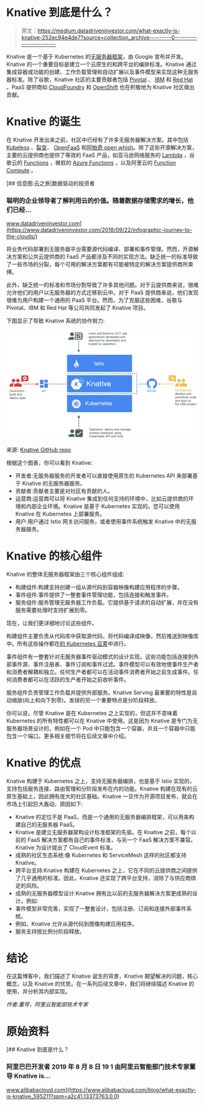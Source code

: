 # Knative 到底是什么？

> 原文：<https://medium.datadriveninvestor.com/what-exactly-is-knative-252ec94e4de7?source=collection_archive---------0----------------------->

Knative 是一个基于 Kubernetes 的[无服务器框架](https://hackernoon.com/what-is-serverless-architecture-what-are-its-pros-and-cons-cc4b804022e9?spm=a2c41.13373763.0.0)，由 Google 宣布并开发。Knative 的一个重要目标是建立一个云原生的和跨平台的编排标准。Knative 通过集成容器或功能的创建、工作负载管理和自动扩展以及事件模型来实现这种无服务器标准。除了谷歌，Knative 社区的主要贡献者包括 [Pivotal](https://pivotal.io/?spm=a2c41.13373763.0.0) 、 [IBM](https://www.ibm.com/cloud?spm=a2c41.13373763.0.0) 和 [Red Hat](https://www.redhat.com/en?spm=a2c41.13373763.0.0) 。PaaS 提供商如 [CloudFoundry](https://www.cloudfoundry.org/?spm=a2c41.13373763.0.0) 和 [OpenShift](https://www.openshift.com/?spm=a2c41.13373763.0.0) 也在积极地为 Knative 社区做出贡献。

# Knative 的诞生

在 Knative 开发出来之前，社区中已经有了许多无服务器解决方案。其中包括 [Kubeless](https://kubeless.io/?spm=a2c41.13373763.0.0) 、[裂变](https://fission.io/?spm=a2c41.13373763.0.0)、 [OpenFaaS](https://www.openfaas.com/?spm=a2c41.13373763.0.0) 和[阿帕奇 open whish](http://openwhisk.apache.org/?spm=a2c41.13373763.0.0)。除了这些开源解决方案，主要的云提供商也提供了等效的 FaaS 产品，如亚马逊网络服务的 [Lambda](https://aws.amazon.com/lambda/?spm=a2c41.13373763.0.0) ，谷歌云的 [Functions](https://cloud.google.com/functions/?spm=a2c41.13373763.0.0) ，微软的 [Azure Functions](https://azure.microsoft.com/en-us/services/functions/?spm=a2c41.13373763.0.0) ，以及阿里云的 [Function Compute](https://www.alibabacloud.com/products/function-compute?spm=a2c41.13373763.0.0) 。

[](https://www.datadriveninvestor.com/2018/09/22/infographic-journey-to-the-clouds/) [## 信息图:云之旅|数据驱动的投资者

### 聪明的企业领导者了解利用云的价值。随着数据存储需求的增长，他们已经…

www.datadriveninvestor.com](https://www.datadriveninvestor.com/2018/09/22/infographic-journey-to-the-clouds/) 

将业务代码部署到无服务器平台需要源代码编译、部署和事件管理。然而，开源解决方案和公共云提供商的 FaaS 产品都涉及不同的实现方法。缺乏统一的标准导致了一些市场的分裂，每个可用的解决方案都有可能被特定的解决方案提供商所束缚。

此外，缺乏统一的标准和市场分割导致了许多其他问题。对于云提供商来说，很难允许他们的用户以无服务器的方式迁移到云中。对于 PaaS 提供商来说，他们发现很难为用户构建一个通用的 PaaS 平台。然而，为了克服这些困难，谷歌与 Pivotal、IBM 和 Red Hat 等公司共同发起了 Knative 项目。

下图显示了导致 Knative 系统的协作努力:

![](img/ffb3b50629b5ddc4e8a832114b031975.png)

来源: [Knative GitHub repo](https://github.com/knative/docs/)

根据这个图表，你可以看到 Knative:

*   开发者:无服务器服务的开发者可以直接使用原生的 Kubernetes API 来部署基于 Knative 的无服务器服务。
*   贡献者:贡献者主要是对社区有贡献的人。
*   运营商:运营商可以将 Knative 集成到任何支持的环境中，比如云提供商的环境和内部企业环境。Knative 是基于 Kubernetes 实现的。您可以使用 Knative 在 Kubernetes 上部署服务。
*   用户:用户通过 Istio 网关访问服务，或者使用事件系统触发 Knative 中的无服务器服务。

# Knative 的核心组件

Knative 的整体无服务器框架由三个核心组件组成:

*   构建组件:构建支持创建一组从源代码到容器映像构建应用程序的步骤。
*   事件组件:事件提供了一整套事件管理功能，包括连接和触发事件。
*   服务组件:服务管理无服务器工作负载。它提供基于请求的自动扩展，并在没有服务需要处理时支持扩展到零。

现在，让我们更详细地讨论这些组件。

构建组件主要负责从代码库中获取源代码，将代码编译成映像，然后推送到映像库中。所有这些操作都在[的 Kubernetes 豆荚](https://kubernetes.io/docs/concepts/workloads/pods/pod/?spm=a2c41.13373763.0.0)中进行。

事件组件有一整套针对无服务器事件驱动模式的设计实现。这些功能包括连接到外部事件源、事件注册表、事件订阅和事件过滤。事件模型可以有效地使事件生产者和消费者解耦和独立。任何生产者都可以在活动事件消费者开始之前生成事件。任何消费者都可以在活跃的生产者开始之前收听事件。

服务组件负责管理工作负载并提供外部服务。Knative Serving 最重要的特性是自动缩放(向上和向下到零)。发球的另一个重要特点是分阶段释放。

你可以说，尽管 Knative 是在 Kubernetes 之上实现的，但这并不意味着 Kubernetes 的所有特性都可以在 Knative 中使用。这是因为 Knative 是专门为无服务器场景设计的，例如在一个 Pod 中只能包含一个容器，并且一个容器中只能包含一个端口。更多相关细节将在后续文章中介绍。

# Knative 的优点

Knative 构建于 Kubernetes 之上，支持无服务器编排，也是基于 Istio 实现的，支持包括服务连接、路由管理和分阶段发布在内的功能。Knative 构建在现有的云原生基础上，因此拥有庞大的社区基础。Knative 一旦作为开源项目发布，就会在市场上引起巨大轰动，原因如下:

*   Knative 的定位不是 PaaS，而是一个通用的无服务器编排框架，可以用来构建自己的无服务器 PaaS。
*   Knative 是建立无服务器架构设计标准框架的先驱。在 Knative 之前，每个以前的 FaaS 解决方案都有自己的事件标准，与另一个 FaaS 解决方案不兼容。Knative 为设计提出了 CloudEvent 标准。
*   成熟的社区生态系统:像 Kubernetes 和 ServiceMesh 这样的社区都支持 Knative。
*   跨平台支持:Knative 构建在 Kubernetes 之上，它在不同的云提供商之间提供了几乎通用的标准。因此，Knative 还实现了跨平台支持，消除了与供应商绑定的风险。
*   成熟的无服务器模型设计:Knative 拥有比以前的无服务器解决方案更成熟的设计。例如:
*   事件模型非常完善，实现了一整套设计，包括注册、订阅和连接外部事件系统。
*   例如，Knative 允许从源代码到图像构建应用程序。
*   服务支持按比例分阶段释放。

# 结论

在这篇博客中，我们描述了 Knative 诞生的背景，Knative 期望解决的问题，核心概念，以及 Knative 的优势。在一系列后续文章中，我们将继续描述 Knative 的使用，并分析其内部实现。

*作者:董导，阿里云智能部技术专家*

# 原始资料

[](https://www.alibabacloud.com/blog/what-exactly-is-knative_595211?spm=a2c41.13373763.0.0) [## Knative 到底是什么？

### 阿里巴巴开发者 2019 年 8 月 8 日 19 1 由阿里云智能部门技术专家董导 Knative is…

www.alibabacloud.com](https://www.alibabacloud.com/blog/what-exactly-is-knative_595211?spm=a2c41.13373763.0.0)